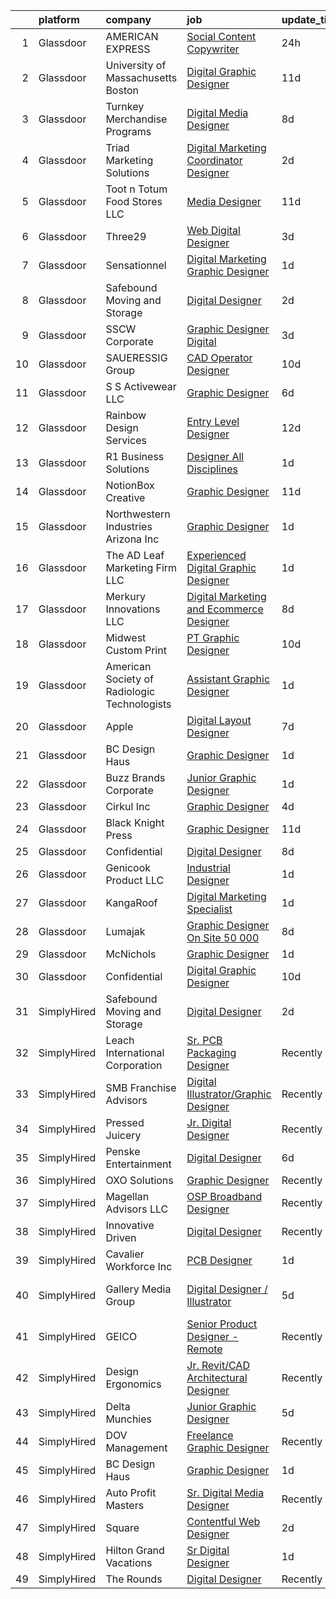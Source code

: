 

|    | platform    | company                                      | job                                                                                                                                                                                                                                                                                                                                                                                                                                                                                                                                                                                                                                                                                                                                                                                                                                                                                                                                                                                                                                                                                                                                                                                                                                                                                                                         | update_time   | location                 |
|---:|:------------|:---------------------------------------------|:----------------------------------------------------------------------------------------------------------------------------------------------------------------------------------------------------------------------------------------------------------------------------------------------------------------------------------------------------------------------------------------------------------------------------------------------------------------------------------------------------------------------------------------------------------------------------------------------------------------------------------------------------------------------------------------------------------------------------------------------------------------------------------------------------------------------------------------------------------------------------------------------------------------------------------------------------------------------------------------------------------------------------------------------------------------------------------------------------------------------------------------------------------------------------------------------------------------------------------------------------------------------------------------------------------------------------|:--------------|:-------------------------|
|  1 | Glassdoor   | AMERICAN EXPRESS                             | [Social Content Copywriter](https://www.glassdoor.com/partner/jobListing.htm?pos=102&ao=1110586&s=58&guid=000001825303cf1fb3d72cd006c76211&src=GD_JOB_AD&t=SR&vt=w&cs=1_635f1ea1&cb=1659250135227&jobListingId=1008039279603&cpc=AE985C7006D9F304&jrtk=3-0-1g99g7jq7j4ik801-1g99g7jqlgrjh800-b439a5a0a894f114--6NYlbfkN0A5nblP0AAnhgopED8_ojjQZxlXcLntPBcvKwP4k1GUfGgSQRbHn3Z5UHu62_hWhZAA9AhIMOCKz-IZdctRK7ApflEziaTjStrRJZfnia4rXtOiAvIgaOkHxcDGlp6o1wtFNdYs_xa4rcpzetMYBYdwTgLwAklLwD2-sE8gLlPo73wiZSFzjU9LQxpWEaqRSz2I9OWtEGh18DuKwdebMEnK7eBK0tc5vQiSyJ1OR7eP8FJv-9_TS7NGMECsD30OvDvvH-OrP384XIyHPJUAm9AlUfyt129G0rHAfMH-piVAVKJvA7AVrgxjwnSq1zEyNzIvywzj9awqGn-bMJ7iMfTCPokWUItNw9TA8zMrjaSqwnif90H-2qXFJVkNnUkofa47Gp1M2KHVpd7PSYv3d1JbEB9ezLmNvCT9abmTxqkHnNqKxLnAAXNfmn820oPWDeA%3D)                                                                                                                                                                                                                                                                                                                                                                                                                                                                                                                               | 24h           | Atlanta, GA              |
|  2 | Glassdoor   | University of Massachusetts Boston           | [Digital Graphic Designer](https://www.glassdoor.com/partner/jobListing.htm?pos=111&ao=1110586&s=58&guid=000001825303cf1fb3d72cd006c76211&src=GD_JOB_AD&t=SR&vt=w&cs=1_6ab7d838&cb=1659250135228&jobListingId=1008014964219&cpc=036CEF58F9688075&jrtk=3-0-1g99g7jq7j4ik801-1g99g7jqlgrjh800-8b70a8eaa31edfc4--6NYlbfkN0BOsTZtD1MWJNjHX2VBq8FLDvIH-gLsnwmSGJ_DSZFcTubVkk3NCLU_h5BDSon7PBwyCKRFQGH0jcz9BkOovZokxfW_6w_PUzd_N3cdy_vH6D0gXp7A1EE9oPRjxmW1gHHjcqERMN1n0c-7BCkBhuywrN6BV9MCDkXvZ1SYgA_Ee25oaeKQntMt7BV1UK-oA1DBCSMK8N3PwedJykkHmtKsNNBf7l8lWmSwhiB7i-1c0tKlDUfEIlKitr_CSyFcS57--LEbzuSqh0_e9TZUAIU_3e2Pq41_YDqf9B-rdyLd8S9-aldmykUYxRNCZWkuDFxZYHBE2cmhLVzjUiA9zCI9xTKAZ1EkRYPIupe913tfPcNp2xBeIR9-gbKBKB-gx-eoZNaXNGSF8jZCMC43dLL23yhgv09pfEW-ZDZuEp6ulsR9_hkHK4MXqewfTJS7UDowkgiopx4K0yNge1xpcYICMHm8mlKPvy9q9GY-ef7QqS4ZGyiSqmTPjUIliKC0HWkPGPX6NYPO87CFSF42O8GO7LHHLO0kRGkltpDlNcBUv-HFVh1zA49M)                                                                                                                                                                                                                                                                                                                                                                                                              | 11d           | Boston, MA               |
|  3 | Glassdoor   | Turnkey Merchandise Programs                 | [Digital Media Designer](https://www.glassdoor.com/partner/jobListing.htm?pos=101&ao=1110586&s=58&guid=000001825303cf1fb3d72cd006c76211&src=GD_JOB_AD&t=SR&vt=w&ea=1&cs=1_73fdc260&cb=1659250135227&jobListingId=1008022860996&cpc=0A5953EA3E9CE03C&jrtk=3-0-1g99g7jq7j4ik801-1g99g7jqlgrjh800-6439fe80ddf9d47f--6NYlbfkN0Dx3r3E47sSe5bB3PIy1uzBZvlB7xy2NhfhZMlxQTsxrEt812ZvUaCFuD04WpiL65QDQe2FaAnWzfZF8bFzOIjC9WOc9ELOjeL3-IasI1GEe6VV7HHzZqX82dTWULsYdvYwvyNjlB9jbKTLOHLStEVBqai3Sa2kJSylAmkkfkK98721Ii7HxS_r7E7gnc1XnYOJDeXXGsvxE83ZbsclK97mSmEuIZ11EWHcwUhNlEFu6WyKgx7a0EddNpXT9aDKpv6yX4t2HI8AjPc46SgVbaaCA6aQQrQHG2hQp3lINwF055cTEufXhBYERnNyWAWC6j0vyvKMhfvpCq8uud4NxR8_Q3M4a6CAfE3TZxVzQPJl8cmnRCk8i5SMYhKF5yjA_NHFX478AkxrsWwk9nDOZnEX2Av1KoZwi06L8wPGYmqhYVAbDJpOfhJkV7Ui-rolW0zWeFhUtm6hwAR5P1I0WU-hW-6-dT1dwk44FGxtT8txpuUoIHAShGBwrDiHa-poCUpMwoSxgmzZiw%3D%3D)                                                                                                                                                                                                                                                                                                                                                                                                                                               | 8d            | Battle Creek, MI         |
|  4 | Glassdoor   | Triad Marketing Solutions                    | [Digital Marketing Coordinator   Designer](https://www.glassdoor.com/partner/jobListing.htm?pos=126&ao=1110586&s=58&guid=000001825303cf1fb3d72cd006c76211&src=GD_JOB_AD&t=SR&vt=w&ea=1&cs=1_2d9107d1&cb=1659250135230&jobListingId=1008035322988&cpc=9DC6E4D8324653EE&jrtk=3-0-1g99g7jq7j4ik801-1g99g7jqlgrjh800-9b05f4972c8e5d4a--6NYlbfkN0Dz-1r3hdUC8sq6z2i05nRExg49KvnbF4tnTOVQUdMF-dqdCeZdyWQiqyxTT0FJPueJwNGnf3CViOyW-v7WUBpa-BixmfPtpXVG9SLBeBvZSQmJz_Jlu4Hj7uX83v9rxnCmrheYSXknNcp2FtXlondD5BIiSEdJhEQZFwO3F7szS00I2vKsuxLFMvngEnUTkqO_JfgCVCAaNjVgQRT0fJSkK8Bkfe0LP7yuMc6xTHtKrzxrnJ0m-xq4WF2pot-EH5Bv_qYpmsRhoQ2uhFgC4l9kod06RYup43EYIum-MdmcHf5M62BqQQnG-xss_7tfqfuUMJNp7FXeD8EiQfMZ1ihCgBtYXv1RQyyWTNb1gN5khxy7zihA40-QpNQAjgAemQYq8V-B2G9fMlxrXkv093O8r385oi85C83W15KA6_WOX37lea_ACxUINRFT6yEyw-GEKvNEzZaykjQLxXQ2nE92svOBaXxTcqi7UmgpVk6q0CtaQdXIb1Mkn_Q9Pb_pxELlyNRtTHKIPcxQAwGwlXAU)                                                                                                                                                                                                                                                                                                                                                                                                                         | 2d            | Michigan                 |
|  5 | Glassdoor   | Toot n Totum Food Stores  LLC                | [Media Designer](https://www.glassdoor.com/partner/jobListing.htm?pos=110&ao=1110586&s=58&guid=000001825303cf1fb3d72cd006c76211&src=GD_JOB_AD&t=SR&vt=w&cs=1_dff16c5e&cb=1659250135228&jobListingId=1008014381399&cpc=DFCAFF9DFE7B86C3&jrtk=3-0-1g99g7jq7j4ik801-1g99g7jqlgrjh800-5bbd51cb50677fce--6NYlbfkN0C-DhQNmwg1Xw21IP8sDOh_3gsjAvXmKCbZ2k6OTTTvybAtb1TJ9W2f9W7oqZKodxTh4QpXHO9uJ-7u6e2sFSQAxRmpCjyGaGtDvfAzGr8OeJiqKZxXNSCIPvzAAT5ZMLCDD9bPs6k7iEO2nJUMJbEJM77ghQjpsQ5st8_cUk545h6DrqFGOeGaUbFvrCaaiLbagUoJbWZWy7C_pXqOdUiP3sD6X6atejcek3Jxx4dKMd-BLJ-Lz6wArcuaYwrfARXgeH7Tirx7BS-Ae6Lgt0rSk1nw90aErnE57RHWuaPjl1aG0pn9LWatvQmNmdvTSVAJYbF3FA7RG5G3eqTxTvKLQg89_LN6RcmIvybcZm6gbtWZZ1w7OAPpHFG8mvnq7IxPQnlGcqmPuOrp0i9fbXuTikKuLMg_3ejvnDxavhXPqFBfoPModLQcqv6RXiUOiqmWSqS_R9jPPR98QT5-4n4X_ABBCoderd49ri1EXxPWF4IXFIpXZXXbSgp1rsU9S7IBGyojCd9TzNgb6R-Qn_dagPjuF1eqU_8%3D)                                                                                                                                                                                                                                                                                                                                                                                                                                          | 11d           | Amarillo, TX             |
|  6 | Glassdoor   | Three29                                      | [Web   Digital Designer](https://www.glassdoor.com/partner/jobListing.htm?pos=116&ao=1110586&s=58&guid=000001825303cf1fb3d72cd006c76211&src=GD_JOB_AD&t=SR&vt=w&ea=1&cs=1_157c654b&cb=1659250135229&jobListingId=1008033183226&cpc=9C4F014304452074&jrtk=3-0-1g99g7jq7j4ik801-1g99g7jqlgrjh800-3471e0fb78ef8fea--6NYlbfkN0BTT1lo8Jwdy_hu5PBsWOg-OgEs4ry3bvHurgSPaoaOHMrQ5kC19dgYOFzcPvQYOKHhp60c6Xch6Gn5kZAuITtITQIiewKyEJTgBxaC2lya7FuisoGkrTfVnRz2GZw7oF528M81WcDSTk1Y7522a9sTlTw_pDm5pQS1FbGfGm2qWUmQCyH2NaVebnnIhkDFCc46XDRfxtz88D3Zt6Z3v1xcl-QuquJJ3RTwvg1mryrVgqF59nEme1N-EvknDQNCQiyNceRRF-sBSg2AJfMPtht8Vlgi9mBOFdYSruclOts6h86vRYVBlpc81_GnNwSS7MinxTB66AJfe128Wp7L5xHHqReoyzGQ9ht6lrTnc58SZAHMRKobcQehk8Gs-n9cPb33C5EjWwv1LwaN9QxD_yA6DS7qqQGmMIfuUTYYzs87RJPQb8R0DA8Akri-1QH4o9vbPbMuKSVDi8e7Wu9btkX0LJlj1QRR2p1Itpkk5R-yqCSEDwWwGjQs6OPeUIztscs%3D)                                                                                                                                                                                                                                                                                                                                                                                                                                                             | 3d            | Roseville, CA            |
|  7 | Glassdoor   | Sensationnel                                 | [Digital Marketing   Graphic Designer](https://www.glassdoor.com/partner/jobListing.htm?pos=108&ao=1110586&s=58&guid=000001825303cf1fb3d72cd006c76211&src=GD_JOB_AD&t=SR&vt=w&ea=1&cs=1_07cbe8bc&cb=1659250135228&jobListingId=1008038113654&cpc=8AC01DCC8FF2DC38&jrtk=3-0-1g99g7jq7j4ik801-1g99g7jqlgrjh800-728507b0cdc7daca--6NYlbfkN0DeXU0vMxLyKhfauY-dgUBa_3v1DHLtGGo4EP_Dl8CiY3vcLdlFpMXdk_FpgfaJ3LGWfW12PAmCACoWRQf8jk-UvWZkhZX7rhwqLSaN4ke0xDCrXiQk3yKf0UnX_GD4B2r6qY_dHLVon-wxOMPAfK0ueIFRnvamyN5CK9i5KWHiFTGPyp0-BFtuh3fWV7khhPLuBwQBsR4noXVcF1w9WzgAVyT8nBIWy9VbpOjHHWVS3qKmOt8oLKXW6CKQAnzZh2DpDQHcVz-werTROkmNUelOEsYeFXEjSjBYJDX90XHVaOzU0YcvLE0yCmlCVpCeRU_8mmCr0iI0rW406rYB6wALE1-Ps5ql03fzOaMaLhfi9TMKGIKeel3IiCgvsVG6P-SLEeVNNTSIKTIeZec3Ixnqptu3foK4MRLsRPVmMI-Y-7ghKg-mA7oPO3RPY-x_n4Bm12HeWMD1GniiKt-FHCl23xO95BvEJ2au7K0zm_y0uAWsDctPeSqMlZYAytXl2YVTtOFTzYEu0Q%3D%3D)                                                                                                                                                                                                                                                                                                                                                                                                                                 | 1d            | Moonachie, NJ            |
|  8 | Glassdoor   | Safebound Moving and Storage                 | [Digital Designer](https://www.glassdoor.com/partner/jobListing.htm?pos=104&ao=1110586&s=58&guid=000001825303cf1fb3d72cd006c76211&src=GD_JOB_AD&t=SR&vt=w&ea=1&cs=1_05fd031e&cb=1659250135227&jobListingId=1008035493161&cpc=7E331B339EFC28D0&jrtk=3-0-1g99g7jq7j4ik801-1g99g7jqlgrjh800-646240ebe664daf1--6NYlbfkN0DsBOlmEAMqZtav1V1WKZO3RUElpafjggtWvxyDQ3xFSifppBEtoJtmbIqPGPGlrU045ft70ThzOzT9Eed_ev5lkyIadjIoHhqXoJVZCR1gpxs9vJr2MRSrrA4YrdmeiqLWW1PCKtNXyRh9XUH7ie2Gm5v-LxEdI64fuAACvqFevaHhXDrh_KKcGOR98V4QRPqRrNmrgKDcpzUvibkdbLuOyGSZG8gIdT4zzfANyn6HaIzodEnzOu8aKwvOdU8_miy3dSHYIiPXCzujUDLu1FQDaDJBkkknIIFIwyaJ_EBymreFoPJdRSP7nejRWn5ufx3XP0HB5fOQQyU-mjgyZ0GIPtMQsEzRoP_c7oEVnHZqYFUHPT7a2Pv5g-0hg-9e5O6gG8_XlR6GeRbpN4w6LPAJObyFYQNumjZbtBjeky7dPhr9oS-5H314BDw4nxdbokqkjUNIe6Ho0DE-8Kw9yjKv51ABrQLRJxRoKci3R-xGYtnoAMaW47PJMqJklWOLj7n35qH01-Y_5g%3D%3D)                                                                                                                                                                                                                                                                                                                                                                                                                                                     | 2d            | West Palm Beach, FL      |
|  9 | Glassdoor   | SSCW Corporate                               | [Graphic Designer   Digital](https://www.glassdoor.com/partner/jobListing.htm?pos=122&ao=1110586&s=58&guid=000001825303cf1fb3d72cd006c76211&src=GD_JOB_AD&t=SR&vt=w&ea=1&cs=1_2bdf5fc7&cb=1659250135230&jobListingId=1008033161758&cpc=BAB9AA3F436D8911&jrtk=3-0-1g99g7jq7j4ik801-1g99g7jqlgrjh800-a2da78c1ba03854d--6NYlbfkN0BEKA6s7_BFpcwG6xnjUHcx8zlMsNYKdBZlzQqxvPFa4QrDVpVebR757hvfWI7GGUbiOmT_-hKZ3KEmY6kdyj4WedXgYIhRU7dgqu2qG2Wkn_kjTDh834iwpDFOaSggDtJhXPppU4WkNcLRKjamo_ahzZRr1Ow4OAeIKb1XS-QwcLWMZ08XtFxsYy_L7nKL_gLLLu9rdTReixphtydX1kfl11llBZppwss1rJ3yRDIXkBmgkVfzmNFKOSt2SjOIllFjib_LgBy_3_9tmSRlRcO5N0KpI2PZRbPh50SGgVU8JCwd5ITQA9FwamrBNbXWxKVWPEW1A4eKTKHth3sDF4VLS6DbN9EsVFs0kCglOP5kJ_FYt4SYkzeBnBPf2zvls-XFg-9R0XhM8ihQsxacj_FVBGj5T0uHyWos4MIxqjEkjbJddXZXdh8v5zfi5YakwWLAX4qC51WDy6x3_9Gg7v5j7-aMN1Iq2MTlhue7Muwaf2fGkETArmyL9CsEqgDJOHQ%3D)                                                                                                                                                                                                                                                                                                                                                                                                                                                         | 3d            | Phoenix, AZ              |
| 10 | Glassdoor   | SAUERESSIG Group                             | [CAD Operator Designer](https://www.glassdoor.com/partner/jobListing.htm?pos=115&ao=1110586&s=58&guid=000001825303cf1fb3d72cd006c76211&src=GD_JOB_AD&t=SR&vt=w&cs=1_a7a4e604&cb=1659250135228&jobListingId=1008017844383&cpc=22ABB673398E21F3&jrtk=3-0-1g99g7jq7j4ik801-1g99g7jqlgrjh800-845832f71c91c355--6NYlbfkN0A-FFjrYb3soGyNQt2RAhuSTdaxDAYxxY3Vcfe1-bdXvbP_zIzaDehkVWTkt9YafNx1OJGYuiOlKROS9bjvLL-MpZKMg86sF0PG3y3iYt8ERC9yOC7s-FeUxMDSL7e0eXhj1kkpMwiNYC2oM9Q14yvyD2gi_IvZkiMKYhBZO64VnqtCu-zV1MvtCZR3cY14lA8IHtczQs-E2CPGztU1_Wixzng-6_NmDZE_b_nd4mlCCV9ooxBjTEh4SiruVQuRBL15yjCrdLKlA0dUnte28bnLD2ZxllxKCDhORJJQSBj4DMg24CFQd6CZJX9HqqGudl1rLiGakcxzTU2zbqdQ2Njwgu3zbd0Dr6WtYKrTGkBltYTBPjg0MEw9VmOFqyvD6luyjZAW_yFBuoxC2V_dkvjZ-NEN_32Aw_eCPr2wsvqRbRbFIGyCJL6Sl-wyVCSEwqp_E7OVZxSkLs55wiZZ8GLR2pUuwRDONrR9DTFp5oJjYnXERfz-fUdfYb9io3FyjJ9tNRuvaEvXtjJkV1OaXoFabKYco5QPs9tVPkd9O53ZA5IK9mucGScoukRMDgR7UjUOhh5PLQqWB99-Yanv9FgUNZdMgHCQXnWK4oUQVLU0CNMsJ3wn6eJhM0gXt87ngqmZZTElmH9UYhS2Vj2ET8PE5OWJKo-AGqI%3D)                                                                                                                                                                                                                                                                                                   | 10d           | Phoenix, AZ              |
| 11 | Glassdoor   | S S Activewear LLC                           | [Graphic Designer](https://www.glassdoor.com/partner/jobListing.htm?pos=114&ao=1110586&s=58&guid=000001825303cf1fb3d72cd006c76211&src=GD_JOB_AD&t=SR&vt=w&cs=1_68fe0019&cb=1659250135228&jobListingId=1008026326842&cpc=FD56AAAF1899B499&jrtk=3-0-1g99g7jq7j4ik801-1g99g7jqlgrjh800-788a0c4640d43608--6NYlbfkN0Ajr136nt6A_LHOZ7dazkZBMRVGXfFx1UH3hXSlGZi78qV2vh4IIPaG56QxCFgA56DAOMr29ZN_i_nXGwgHLlwyA4CYW9HTwGMTG4BrqZLWQ7wDROSvugEh3ataM4H-apcvsc6T0-Chi7nNFnYUuYLYXHVqqySF-kDRO6GKfPandWX3yjV_dI-oa-0EMGibqBkObO6jlMtwjgiP-RFGRomLvggpfyx032tMgozdoen4XnEmJSQngF6j2nVwlEXkh2f4kaVh2yJtctfk5_AjEeheFR8nvqVbuKGgCQugoONQz5wihHnPoTfGMgeu7x80woqNqMg3LsAGTDE9mYzsJwbF4YjLN4EfnN9yKbeHanLHZ-ok_1xeakzcqbLhz_-ICUhznt62ub2OfhqZ93H7qYGBqA1ZQqKztsOEOuRhuS4rM6BE1rPQYtEasgcG95WS0H_wy-CJSsdgV2TiuYHHUlJQ3B3mm30aPFkzivR67jtMRZpagHyTADhbfpyAUZR4EigvU7lE_JUeSW_hNehsWIqwmWKl8IMS4C6Z4MvipmiznrX_yNipt2CEkqb0w9W5hRrcIxhxRylZmvaN27p6xE7zHlZ9f-2UD-3YP-m9TWJxVgPAcxPw8ZUioJ8728m6OhWybSs0sA7NRZ6JP6MJ2cPg74_fEQuF_50PLDnSqCvCw8B_jXhODl6rUGLb9jDpheym08xl687KN4JAxuGIGSjlbT6-ESRHb-K7KjUv9oycWoXgJ3xHvQM8)                                                                                                                                                                                                                      | 6d            | Bolingbrook, IL          |
| 12 | Glassdoor   | Rainbow Design Services                      | [Entry Level Designer](https://www.glassdoor.com/partner/jobListing.htm?pos=119&ao=1110586&s=58&guid=000001825303cf1fb3d72cd006c76211&src=GD_JOB_AD&t=SR&vt=w&ea=1&cs=1_9927b4a7&cb=1659250135229&jobListingId=1008012460554&cpc=9C4F014304452074&jrtk=3-0-1g99g7jq7j4ik801-1g99g7jqlgrjh800-e4652ce4d7bfad4e--6NYlbfkN0BQSMM7msaFaU9vMPLgGAw_IEALGJyAaKZ05XIYikCD_03Xc3YK0ToNVfC5t36OmkgAZ9k3_aWB_3_YWFbb0Vi8c48A5WglN9PQQkXtA9r0DJ3OsP_9Ra9coLLYUqRIiakHnjuqf0Jmb8Ry7Gbl9RFYAIHHY4pccd_ey9LAaZa5SNfIvOQJXQev5jc3UTkLT7TTJIxj66BZQnJrXpRKuJNJGp37TT4d8-UItVQJtV-CaUVthAQnSsBySS3F2kOwr7lfbHmiXrfTYZCykNrpjVfgJp9IDSQJsAewvSMnoJfPdHKmz2ClQLgD5EvsJWg6vm5PF9_s0X0P8q_6hy1ZxUJjN4Cm-11rZuNEibp4WA-cAlVQT_EJ-8g6uNfJyJ6lDBl-VQ3jba9SCBdT4U0x4jS2Eshunl78oySUQ9bgRxtvPOyH6ZJV_nU_KDlu8_t5SowWeNk2aZJI2CuR3K7NBAPRwpjZ6jdQOnoLRwCnPQxBUdZvLhVKbuEGhjQTwh1ThMg%3D)                                                                                                                                                                                                                                                                                                                                                                                                                                                               | 12d           | Louisville, KY           |
| 13 | Glassdoor   | R1 Business Solutions                        | [Designer  All Disciplines](https://www.glassdoor.com/partner/jobListing.htm?pos=107&ao=1110586&s=58&guid=000001825303cf1fb3d72cd006c76211&src=GD_JOB_AD&t=SR&vt=w&ea=1&cs=1_952713b7&cb=1659250135228&jobListingId=1008038461663&cpc=EA19F5B90D514204&jrtk=3-0-1g99g7jq7j4ik801-1g99g7jqlgrjh800-10e08cf20069873a--6NYlbfkN0B5-Qxl97-XxynAdcsI8i3-G0Z_OzUrwD5ubXYBtSmI5j1ez4DPfMUV1ivxjdXvD6OdBj2FSlPSaAmvYgE5Y6pgHNstsC-2zB8Vlsivdje5j_1H9MCn5aDvcUZitp3olteNKFMzwUS9miU39EgF1jiOIyMG7TL3eYeE4uvw2zvWd4NRvwu3TkbnfoQ3f4cvpxcy3Peq5N0akNK-6G1_uRavJ4sjDlua1zBbSAfBtYGr7kYu7g6yIt75WUY9CALx2PVvfBttUbAmFQf9ssgILmybkir3_RpSyie1Eac44ovhNzJCSk33CKfOY7DPeOZbBbtUY1_W4hQ1A82NgScURP71SAdszguOacAfkipuQfsRlIlnzByxCPe5LdPVgL5rdENY_5JHzhtzJG3Nqmi8rGZNv-fNwsu83QSMY4ehuex7vdn4CzGID7KhvXfm5GziYjIKg6nyNnit4MuB60vwdZSys3TZG6yK6SK308MSxK3EjRQ9aHBlmhjh0qzrberNz0w20i_Xy_1UyA%3D%3D)                                                                                                                                                                                                                                                                                                                                                                                                                                            | 1d            | Remote                   |
| 14 | Glassdoor   | NotionBox Creative                           | [Graphic Designer](https://www.glassdoor.com/partner/jobListing.htm?pos=117&ao=1110586&s=58&guid=000001825303cf1fb3d72cd006c76211&src=GD_JOB_AD&t=SR&vt=w&ea=1&cs=1_aa56d0f5&cb=1659250135229&jobListingId=1008014489842&cpc=F4EED0218A761C36&jrtk=3-0-1g99g7jq7j4ik801-1g99g7jqlgrjh800-535a553a4e79b7ba--6NYlbfkN0D5EoDI19pzLD_ZoAvoqM1-O9qeTV9KvYbDAr1-bMzVcQf2IFddxPxdLxvBVV0ACvePHGf0S3krnINwjgkbXaFAV7fJNnYRgXnYg3dyax-oq7AjcZ3ClcPczCynp8y_OTORCp4UwIy-vV7vOjz9kWxa6ZeoE78lsqLTFwqM1KWnR3OuL9QAAetq5WNeYbzdtuN9qZy4NX8uRkfLbVreFIhwORx9r5rjxzoekBqTP44iNykpop17d1xsBTcN7O_ehckXhBB7MeqTOy37E36zj9fCBxbzGW1pYz_L4Y9JLsukzTWLAyULzi5lF78Rt_sMT-000WKPa7AblkirzAuLTE_voJsbZvDiQOZJv-3RIxAb-ZLuFEsj8LthHg_KtoGqnee-BS-aYp4fL6FgGJwGaycr3MfzeqIhORvn3EuZKox0D1HS8MSFJDhNpZGW9umqDOYh4iuRECV7zJJ8QxPtREhYk26u8YDrPQ5HVRp-mPFJJ3ui_KlBxGYq)                                                                                                                                                                                                                                                                                                                                                                                                                                                                                 | 11d           | Tulsa, OK                |
| 15 | Glassdoor   | Northwestern Industries Arizona Inc          | [Graphic Designer](https://www.glassdoor.com/partner/jobListing.htm?pos=121&ao=1110586&s=58&guid=000001825303cf1fb3d72cd006c76211&src=GD_JOB_AD&t=SR&vt=w&ea=1&cs=1_be55af9b&cb=1659250135230&jobListingId=1008038555981&cpc=39721386339D0809&jrtk=3-0-1g99g7jq7j4ik801-1g99g7jqlgrjh800-1fc47d0847d3fb5e--6NYlbfkN0CM5qzwNN5bye7LUKVu6m4x7YjOsngteSwwPVnlSasZt4LxJhp80cn0IiDSO3wZ79PVu_QocIXZ_F0kwBe2RbtiSAKVqE0-8abKvJdCrrGQz-H0R3WtNOD0qUcVixgYAjJTwHUgb25TDAiLtlYCiZxqdnFlF0VrdXgG-Imodtr3YD3gLpx5xc7tcubL1KbFoFS-axvFpoRivgGYIfqdAbk_FeWIs8-oooWHcgEtaEGsE5s82Nlzsg7tvuCwD6P-QSqMSiKn_vlhNrLMfkxJuIOraWxXASdPxfY9xASL9wFMQyC2PLcc48Bb1qizxCHvqsT6OCHG-xZIRVYQ2EX3Deym6pRukUVRyUUgQIdxIrHJYhGLj0wOknz95gOOfXToYgwGMZ6qWtTqkhvXOcORj7m1AobTeFoyPtJbYOg4Fwe-IFcomxa8XWD-TAqsyupudFW647koUW_-7-dE_iFn2eJmwJPrTs6PZbByausH1nfRlbi4SLkYGaI6tte5sQjhTlW2WE-wErUnRQ%3D%3D)                                                                                                                                                                                                                                                                                                                                                                                                                                                     | 1d            | South Gate, CA           |
| 16 | Glassdoor   | The AD Leaf Marketing Firm LLC               | [Experienced Digital Graphic Designer](https://www.glassdoor.com/partner/jobListing.htm?pos=123&ao=1110586&s=58&guid=000001825303cf1fb3d72cd006c76211&src=GD_JOB_AD&t=SR&vt=w&ea=1&cs=1_baa570d3&cb=1659250135230&jobListingId=1008037998044&cpc=6BF42D0955AE9A34&jrtk=3-0-1g99g7jq7j4ik801-1g99g7jqlgrjh800-b324d9e8d7773167--6NYlbfkN0DZZww-p_mr8GWlqIRBY21Wjl_Fk3kglyx5_HcxykVqwaDFSJjVlUl4Zyd35iE6tyhG6DGFRB3pxoq424ARY7ly46ZeMG-yYxthXHpbuf5mBUCr8UwZ0L7ttkYIyR8rCKgrl7PN7QXvi22IK85ReCsrX5peqZazB72dxq3eUoFzSTeI_-6zkGClG_dco54RtcYEdQazZ93h7-7mrkZYt8_8K5LqvpgMOChoWE6DdTtuDPuwQFGdWRbKhQGs6STK0rdZAbp9nl8YY4utexgXfLieKJStfaLY3PmX0cGNdRwoyyPz3oW5EW3e239LEXMY5UZ26vf76EXYHLgq0TNlta9xbUhJU5cDQ8jOs9xo8V8J0kcptT_5avYYT_kcUXKUlVQvPlFjBOMMQ4xGQcTETkEU63PB2jyfLOJM79iYfP59f_wHPgkbvSjZPLffAQeezCwL9RIadHEhhd5EppB1-dmqPnFn3Uy87PGrwoi19wEqKG-RH-CVkwOemJxAOX3t3MMp5p8kjA2PaQ%3D%3D)                                                                                                                                                                                                                                                                                                                                                                                                                                 | 1d            | Melbourne, FL            |
| 17 | Glassdoor   | Merkury Innovations  LLC                     | [Digital Marketing and Ecommerce Designer](https://www.glassdoor.com/partner/jobListing.htm?pos=109&ao=1110586&s=58&guid=000001825303cf1fb3d72cd006c76211&src=GD_JOB_AD&t=SR&vt=w&ea=1&cs=1_b8c992ef&cb=1659250135228&jobListingId=1008022970526&cpc=1641D5D5536C06B6&jrtk=3-0-1g99g7jq7j4ik801-1g99g7jqlgrjh800-1d7fefa7d9d12289--6NYlbfkN0AkPt_zjqtwA4oHEIJRTHkkLQJ8wvqnrVmnDdmwIggcHApE30dOvB2pZ9Hx6FENCw4jRcLtkT-Dqk2T5_ruZItNKpOUU3JVvWU2vdb17QAA2wS3D0JWzctK-iy3cwW-e39t7EfI9rztJ9VvNiP-0FH6-ajpxC31WJC_5sE8QJV605W_5wG3UPXm5u9R3iRf5rEYy2ck6dqyUV6by8lM03Xy1ZzILEtvSivVsb4aVG5XmidHA706KC7OsDl3z7UoJoobchqoT7lS5MH7AyaGiCENsbFsV7upAZ-PPgLD03uPhBvns9NHnuBidbUb17b1Q50qGBMCV18ZB9V9m8H6STQHY4OZu0VatDO-biaw2VTyZ5JsGSOQJItX5MSxQhbYxw64TbaQf0dL0XL03cxrpLcwNs6nBJKNx-KrQindPVMLUcuD7xqAyMT7bDOGzJN2fv59Hvn89KgU2SOpCzntaB4_wHVDg3UfXwLgTP3D0IVrNK35pfpCN0FndgiimhQXlfTpsZKKBPG6a3zwcdNOkDYX)                                                                                                                                                                                                                                                                                                                                                                                                                         | 8d            | New York, NY             |
| 18 | Glassdoor   | Midwest Custom Print                         | [PT Graphic Designer](https://www.glassdoor.com/partner/jobListing.htm?pos=130&ao=1110586&s=58&guid=000001825303cf1fb3d72cd006c76211&src=GD_JOB_AD&t=SR&vt=w&ea=1&cs=1_f3a3be2a&cb=1659250135231&jobListingId=1008017468848&cpc=BA15C3E50D27FFE8&jrtk=3-0-1g99g7jq7j4ik801-1g99g7jqlgrjh800-8da2511ab7fca908--6NYlbfkN0D_KRozbKJx95I3LRYgbj09bqBDFeyQG4s8tCOB31p2DLulsme7CgWcKNEP-yAZ9KOdzgOCsA5jNrlrUlrh6z6XS_tkJMLDpNf8KZZtw_9N9VlW8aXh8A2UTiTw7NZbAV0U3lEFjx6O6Ku_tnfdd1iF8UzHdK6rfkObcvJw49G94cfXjP1wc-iUUIhf4rAPXDMQFpw7NpkQ6Xc6EWLY4mZ_zgPxeeiOVl7En4VrwyMZ0n72PQuQQWK6N9kNJp54q_5LFWtvjMxkDeyj_honOdlTv7_AbCp1WYBPbrUfNF1kq2wOWf-sTO7FBoOE-p5w_2G4eNxORKcAsAkQMQkul_TehVmZORWYJ99uodNuDrdEaaFDGlJO-MfOzVeg3yWBxS0Yg6vW3Q9-GVVWFXvTP9eejWYqt3EnW3PV7wH1TKycna5PCT8PB1-vr7ivV1ocml0Ry3xwKmqwGKrAgjYrn0b0zRc6f0FaTLrAAlkXrKmOlHbd8hJR5Qpe4qBRNUCVsEY%3D)                                                                                                                                                                                                                                                                                                                                                                                                                                                                | 10d           | Chicago, IL              |
| 19 | Glassdoor   | American Society of Radiologic Technologists | [Assistant Graphic Designer](https://www.glassdoor.com/partner/jobListing.htm?pos=124&ao=1110586&s=58&guid=000001825303cf1fb3d72cd006c76211&src=GD_JOB_AD&t=SR&vt=w&ea=1&cs=1_f29ea57c&cb=1659250135230&jobListingId=1008038474749&cpc=F45C15D234B746DE&jrtk=3-0-1g99g7jq7j4ik801-1g99g7jqlgrjh800-012d980538437ee1--6NYlbfkN0DhKnTXE3X-Z3alnuZ5vr5IqMwopOp44gIsw0Xe6fXLvfN89SidQE5316DB79cvKqg2UlBaIYqm1dmbTuYZZWY6SyD2uw-J3Mfbf_9xrF0bJ41w-hYwllZJSLjCNONWLDvLlUrHLkLfXYTNegVxtc3ApqTYU2on3a5R5xmkf1HnWIYAwhu7Fi_jPt1oMw8QMn-nNjA65k1GljfRWwuP15dW_NiTe67sExV7S9g242gNBmzycnZqO_zsqzleFHUQTZnuNAzS4qa96R6WZGf_Tm-qxc87lBnJdOB8cg1s6HqrOn98v7SSvZgoPnWUi84B353lMVsaZJoAQWTSpYKSe_aMgWefLk59PeDp_m4Zv9v_p0STgayfI-xRIUhNrt7I1EtVS_etESTqVBoL3YD6MaNtmh-2D-po_7GU899jUabPgQ7yETPLmC2L5SNf49O_fbohOjy6lNmrQ_981ooE2ufFibaJp3gFMX3kd2Zyx2u0bfwAvuBxDPMxZs_MBUBJWeA%3D)                                                                                                                                                                                                                                                                                                                                                                                                                                                         | 1d            | Albuquerque, NM          |
| 20 | Glassdoor   | Apple                                        | [Digital Layout Designer](https://www.glassdoor.com/partner/jobListing.htm?pos=118&ao=1110586&s=58&guid=000001825303cf1fb3d72cd006c76211&src=GD_JOB_AD&t=SR&vt=w&cs=1_97350746&cb=1659250135229&jobListingId=1008024922097&cpc=654405A9B1E0A9F5&jrtk=3-0-1g99g7jq7j4ik801-1g99g7jqlgrjh800-424390e584b2d53e--6NYlbfkN0BvKrLyj5gPmtZO9T8euul8TCxuuKNOtzRJOomxnwSEodTz2Bc-sPZlSXfvz6ygy0vCs2L9kcMpn2yyBntoSJ2AWeh0iqo3pEln1B96TiCk1C3Px4u08PU52jUMAuaibMmO7ZyNroSZUqrXG_k6Rpel_4jMZN7AmipAB6j6vaMbfFnmGsjQQuk-rgU2jWA7RVfW9_PwJycejeG9AAL2Kll_r8-aFuzgfRGC8C0qeZMtF45BkVCcOXjpuovk1V-H33sCkoT3297xdZu8U7l8AYnt0r0L6n3_9Y6le5EqN2fXV1NZ459EotWaS2J4lwtPRlKahM5mWHtlBq2MMSCsg9VA8YSMKAKtLZe9tZup5Lo6iZ58K3W792IaqCFy9SLpD__YNLAemx-0hXNnKrJgQKKIoBEulBTHkeOhj6ZC--UwtL06r766Mpu7I-_t8hPo66Mc3rU6uX3k0fuPo4w6ue4dKJ0XTkylSioy008hwioQj3aGHPb8pGAS2RXTHXPYu2z3ZFePtMWKpEk-_5k1ZSu3f5hu_CY1ePdp-di5T5-W61JAZuJt_ah-yhhquKqI1Rbe7UoQHUCeBNbL3o4p288qjQtXvjrVOz1tDIHchjclpF3g_H-bSbsToBXymye5ciSwhMIRFT2MPZvOmtOMYaMK3Q6BHn1rDEX1oNrRFc3FbGH4mbrBQ4pY6Q7QDV6I7r6Sl8osmN_jh4CQzrPU3FQSAW_MjMRSl_NUfUWjZVUYC2QKBdPk1qaD9_kW7gMLgGbUFcH1lyiaXtHOHLO6Sl-1KRBYkrTkbIjL_IRsnU9ePtz1515h5e2IsK0d-LnteIAKfhziRFnhEkOqFbtdW2pmV3wbFElO5ql37Dy7fqzADQwGDprnLmZGakYijlcN0qwh3F91v4RPNZLN4Te7Uw5pp4VCVVoXIpYs6wLUAWLHWGZgL43NlEFHipf0zjYEi4E%3D) | 7d            | Austin, TX               |
| 21 | Glassdoor   | BC Design Haus                               | [Graphic Designer](https://www.glassdoor.com/partner/jobListing.htm?pos=103&ao=1110586&s=58&guid=000001825303cf1fb3d72cd006c76211&src=GD_JOB_AD&t=SR&vt=w&ea=1&cs=1_19fb8f49&cb=1659250135227&jobListingId=1008038061302&cpc=39721386339D0809&jrtk=3-0-1g99g7jq7j4ik801-1g99g7jqlgrjh800-d21a45d17121feb2--6NYlbfkN0CZLRy9RSQQl7XyOs6VBwKGPzMzC8mAWnzzCgLN4sBIgGwCfAfkUK44klGBNfu4s_kPuQEfu6jHQ_X3H-mdQ6h7ky4ez6l0xOz8rfCYyVw9wgmWDfaWZ7AFDAvh185VllZB3jTm5PQLEWzrvWBhPiOTYnMP7U8xU1AII9bFRBssk8r4JW9ZfjFvp4tAon57uqrYfyk00mVCOWFPap0M62iDeb3U2BNcRqtlLazh-Le1suEhKbMAOsK0WMIL6K7j7P-8B5-B-z1yyP_pvZNEnoprUrvjpHNK4rtwYtupTt3fySVxm_CDYjtpkkLgFEDU53v3u1eEa_UYqV_ttmScMZgtfhE7B_ZebahNzPaToOWLIfu0ebmq0i_ZUVHmiahrNGaY6yznIlONIK9ukqscTV14D2iphuMuhyLcGdGMMp6jkKvmv7WsFjmH7G3oI31hRdX1tBpevWRYmMpbSuBN8vjec-P-JxLkJbELq2IhKtGkHT9oZeIliSKLkFbjNRP4z94%3D)                                                                                                                                                                                                                                                                                                                                                                                                                                                                   | 1d            | Remote                   |
| 22 | Glassdoor   | Buzz Brands   Corporate                      | [Junior Graphic Designer](https://www.glassdoor.com/partner/jobListing.htm?pos=105&ao=1110586&s=58&guid=000001825303cf1fb3d72cd006c76211&src=GD_JOB_AD&t=SR&vt=w&ea=1&cs=1_0a6169c0&cb=1659250135227&jobListingId=1008038403795&cpc=B05B6D422C45E27E&jrtk=3-0-1g99g7jq7j4ik801-1g99g7jqlgrjh800-bbc80369bec86541--6NYlbfkN0CUB8C6Zrt72U8biIQQfEaXDH37uDeO0jB_BBUgr-W5pI5e5ZBMQb1J2hHecl635HwL2PwIvcdvBXPQLefrMlYVGeVJRs6b-cs3yXkgeGT5p6_OqiY-bBOxVKInDCAvOQP9N6bDVhoU533FIcvyC5ExdywfYS3gWfm0NY0XLRnHHK3kJgy38zjaHVgBjyX9bf72b1vHwN7nv9Tvw1SSNhdFrRlBqNMxjco5kYWcMr93Q5S7nTvyB5jXzQZ4SpJlJDCQ-85AcOjhuJZ1ZAyIIjeiJP3QiWArnmRcXTKTCyHrJnk4y8gcj8wkQ9-Nbv8bcd_aZS_tkxexGeklzJCCYW33UyZS2I1zJ9Bp95C98a4GUoiCk4OvONu1Or-jdtwkBu9LM4dwjN5_V_2c7OdtDe44f_vBbmYxmxD2x6EUlqzqNoLOPAPVRT1MwcTnL3P9y5QA6g1Dxpzrp0ULZET9BLNSJLLvznRhAHsS7Rl-rhVXgkWoC9dXAYLW)                                                                                                                                                                                                                                                                                                                                                                                                                                                                          | 1d            | Virginia Beach, VA       |
| 23 | Glassdoor   | Cirkul  Inc                                  | [Graphic Designer](https://www.glassdoor.com/partner/jobListing.htm?pos=127&ao=1110586&s=58&guid=000001825303cf1fb3d72cd006c76211&src=GD_JOB_AD&t=SR&vt=w&ea=1&cs=1_8c26fb3e&cb=1659250135230&jobListingId=1008030706022&cpc=48B9F4758953335C&jrtk=3-0-1g99g7jq7j4ik801-1g99g7jqlgrjh800-88b59fb4c980358d--6NYlbfkN0DMiFM2DFaCxWVgUXAQeV1PT-6RmaTIEUC9UBgdAka0fVNoudSQ7Q9QjY90NfnI-og8anr1gKQ0_IzzaRVpQTqJfO0CkkVwP9LPGF-Fyach_elNXZnGYFd-5a9h5alEnRE8jQ_6wmkZD1buMX2mnVZSsosEB-LDAF1-02RTC3IHJrNm-q2hLDY2-Ve-RlGnh1HRa1ifZW7TbwWLAbpDJfUWFIpIN-28BGxLpMWoq1owNEq-fEz7arjI5gzV6RwH1h-W8UrnXC1wdTt8hj5NCYxSR3XlbsEK0rFy44rSqBakfN6C-FQTfW3PB54uhgQYc-Ylnjhop4DqF4C2y-veLaYHU0_oGDVg4xwL2gyQg_DrfvOM64yuKFObfGffVaQ8hCMTNbjaF7uL-mcrpEUw8fXKJE3Ql-I3_75gITMra6FvBrRTloGzNAW3iYV1WxkNNMvkicRMv32HPfSH1nUkeFzSgPTujp8b8HvBmyYCf3Sif2IlqsGmVziR0RaKyQ6bggg%3D)                                                                                                                                                                                                                                                                                                                                                                                                                                                                   | 4d            | Tampa, FL                |
| 24 | Glassdoor   | Black Knight Press                           | [Graphic Designer](https://www.glassdoor.com/partner/jobListing.htm?pos=125&ao=1110586&s=58&guid=000001825303cf1fb3d72cd006c76211&src=GD_JOB_AD&t=SR&vt=w&ea=1&cs=1_4f1289fc&cb=1659250135230&jobListingId=1008015008184&cpc=AF770993EC679D41&jrtk=3-0-1g99g7jq7j4ik801-1g99g7jqlgrjh800-caa53f0d8231535a--6NYlbfkN0Bf0ZyElH58HQJkPOZociBaMfq3gMyhBi_bc2E-7RcHgLSkSr9yhKH9iqHwsxHZ9l0xXhwA1WiOGcWffxDMSWJTw0JzX_6yQuwUthsrMJs1kah73ZIpf9MtJkM8V9Y4ObPLl2akNa06hZrbY8ot-6DW8eZbTcOaF6BjK6aRzjB3edA6N9QXivZjOZB9TzRr9MfKBK0gW8UD0kXj8A1Zs1VzC3gUFo4j0OmoEGEjU2701VgkU-q-f9tBUgPnQYe1RzdhegixuT_X3lPV7s8Xjv8g08hNnuijo9t60Exk-yy0GaUDDhhE7iZvbyw9BNYc8dDz0FqvvZ3qiPcZgdOnIxh9EXYczoGUoQDS7DT7WKKoB5AD-_3Ey_Te4mqS0XV8l5kXR3ZsYp1QoOVApaIMUMeBtm-KIe73MTc6T-kM8llO-6bRoKQckC6rY-RdoMZnhhDQzpJxWElRjKcoex1eRWizxu4ozmRsXakKZYDGncdChsifPj1dHd7l)                                                                                                                                                                                                                                                                                                                                                                                                                                                                                 | 11d           | Collierville, TN         |
| 25 | Glassdoor   | Confidential                                 | [Digital Designer](https://www.glassdoor.com/partner/jobListing.htm?pos=106&ao=1110586&s=58&guid=000001825303cf1fb3d72cd006c76211&src=GD_JOB_AD&t=SR&vt=w&ea=1&cs=1_0d8bab04&cb=1659250135228&jobListingId=1008022191061&cpc=07D58528F3898F33&jrtk=3-0-1g99g7jq7j4ik801-1g99g7jqlgrjh800-a84466475f04a781--6NYlbfkN0ArY1wOoFoHiH0cZXue84_eRLMC6S8g2ZxsmsaniHvI28aS3Hu4xHe2h8lCfWt9d5FfzYXOYzW4hTg3hdQkFMEvEzA8tml44ubBdrGLGttx6duSn_yMbaEFCMKK5Tx2xqPCqhWw0U8eTYhRevnpIlW70dQ98I-qu_33e2tXY1fTKpRHT7O67qbdm9TudqcLitp4BxxaCWCoZuiYr0208tNO3qoH2pNix95bH6LfohXpABiOiEEWUQDX8ax345-LstvrrMBVA-EIbKoRQPigatBZagvlKpawg4K3LBa0JT9Q4hP-I1AMtmcDvt7yXMYHWAZumrC5kwsgonPACUhBkhUFsUXdN4RNNDuEcUqMoRmUFeRO9633oKvWMm5uLVnjQguFGnGpB2euxXrT-fqLNqW8q9rJt8Yqgm3QJ9Q0UcBuYSMPKuvZ9UGJdgvczeHxobusDYgdfIT664dGSLs2jtQ0mpnABZTInHT39EWSO4p8aUjGYW7RrQPbs_AVnMf_s3g%3D)                                                                                                                                                                                                                                                                                                                                                                                                                                                                   | 8d            | Newark, DE               |
| 26 | Glassdoor   | Genicook Product LLC                         | [Industrial Designer](https://www.glassdoor.com/partner/jobListing.htm?pos=112&ao=1110586&s=58&guid=000001825303cf1fb3d72cd006c76211&src=GD_JOB_AD&t=SR&vt=w&ea=1&cs=1_738111d4&cb=1659250135228&jobListingId=1008038311366&cpc=AF8BC9077DDDE68D&jrtk=3-0-1g99g7jq7j4ik801-1g99g7jqlgrjh800-efad32fe932312ec--6NYlbfkN0AS3oPsAAmCngCu4U51_2RxXyfS7TdWOFtWPOafNW52I1dNdvLakPxsHP7w8dFjnN4LnmX6OzEFzkpfvg_nYxTL74iDuMWSS6bRj5T7hRa80qfyZN0mIYMxwx0LJ9bI6QdEkZb93zqmcMCqkUGorRPBWvLMjbO6-TRRz8Mb8GzDOHjJL39nUGyss-h5zYs5VJ88IiaInns0Mk5VKmndcJFp3tstvyALzKlDF55ZB9LDUg8Wv7jovVYFxqX0ofzuRIYrB_J_Aa_q0FJ_iNNqOEt55Mm4pcBdEvhRyG4ciG8mKWm4RFhqc8tm8TT21cl5l6EXdETqjb7m0-YwYoR6nEmcO-U356wa9hVJORPMH0zXC5Vdx266P4MymRJLJ7az4CF6jI6h_NmBn1oKGWSKiaRA4Wl9oMWgv5nFEnWndjxtHBj6RazUVSHSHbyCWIadxeux-eB7WC1vgL4JPt_o4QeMQOfGW6y3Csr2Kv_o1iHW5e65XBZi8Maxulj58wwDIqnzn3ojhOfT0w%3D%3D)                                                                                                                                                                                                                                                                                                                                                                                                                                                  | 1d            | Garland, TX              |
| 27 | Glassdoor   | KangaRoof                                    | [Digital Marketing Specialist](https://www.glassdoor.com/partner/jobListing.htm?pos=113&ao=1110586&s=58&guid=000001825303cf1fb3d72cd006c76211&src=GD_JOB_AD&t=SR&vt=w&ea=1&cs=1_05bd25e2&cb=1659250135229&jobListingId=1008037796583&cpc=40021B6B9FB64F38&jrtk=3-0-1g99g7jq7j4ik801-1g99g7jqlgrjh800-191c9d15475d5df2--6NYlbfkN0AuAjYKnBHsdkcMxrD7ZJITXxV72vImVt5xOyKRJQecNDOp7dWuUQMQMoRBYOJLI6AlUzlewwqanqsCu1KVFgcdPtLIZp7NP4JGw-Pi61_-LnPVDszbQbjxmuj6c5t7ljQpmsY2RnTrT32gDl1VlevCITGa0w_QyDOmswFFDwj_pYRVe-I9G0dHJBiK-6JYNqstQY4rG7ob9WNU7JQDgB4KdKlKvbbPi6m8eVLVUg6ALczcG9Vx3lXfwtdVyHsHo3uoXXaHr_0IuVFFHrIfI1MWyNv7R2CPQy9rXtn5mfcd27OrsX8U4Xur2nZ50UBp5EYkwdhG1SwwA3Sy65Tz1nNILTMRSLYYGza0RIs5XJuWNR_m-pIsfcn22gjb-vQ9w9ksx-ClBu-yus8HH8NZidE2j4jmxo_hrTxM4c357sgygG49NEISoyURbU1t_jkbJKEIoce9KjS-Xhn88ourlUrHo5DrKFR3rcwEU5i_lCpko7CGpFE8mUNnsobEF4VmcZ3gAE4COiaq_g%3D%3D)                                                                                                                                                                                                                                                                                                                                                                                                                                         | 1d            | Round Rock, TX           |
| 28 | Glassdoor   | Lumajak                                      | [Graphic Designer  On Site     50 000 ](https://www.glassdoor.com/partner/jobListing.htm?pos=129&ao=1110586&s=58&guid=000001825303cf1fb3d72cd006c76211&src=GD_JOB_AD&t=SR&vt=w&ea=1&cs=1_45f752f1&cb=1659250135230&jobListingId=1008023093066&cpc=AF770993EC679D41&jrtk=3-0-1g99g7jq7j4ik801-1g99g7jqlgrjh800-c1bee7c6e71f1d67--6NYlbfkN0Bzkuy17zoNwKMVjyusHhR7JNYo3SmelKzW8jp1Pa4Tk0S1mKZ-8FqdgNoVRn-JpLDLTRrq0dkJ3Ok4TnQ627Cnz1-HDUXegZ7ozdz-r2g8ufZHHSumg7yEKrIbc7vsxMDPn_d0Cu1OHfI1lou_v-b1fl3rTl5Z4osK2ecxlIs25RC2i-5mvpErFCzG1zOBOy0OKbKBTa041CWDkTJ-IlE4u8f7r6zTuC_EyJwo_u1_BunP87Qbievj4uVzuYt2wbxH7vExhRKiI9oWGe4RZkp1mKW7P50WzHIzrfZKnv4ZymPNPH64Etj1-q1wxRpB7dqJuGhbBOLxMF7WPg9Pl8K0yrsSQYTDlFChMtIh8A3GT0sdQcH_dnurFWF05DvUJt3YJGBCesgXWui68dwro4wreT04d_06unRzcSIOXBn2trBBXzG8xYPKaG2qdgxm3IQSMGuVXIzuo68cNyfLMIyzVRrQ4A9PHbrWfMKEMRkL8yxh29SHSXFQVLIYrgBfh5j2ZzkTsqidFw%3D%3D)                                                                                                                                                                                                                                                                                                                                                                                                                                | 8d            | Carrollton, TX           |
| 29 | Glassdoor   | McNichols                                    | [Graphic Designer](https://www.glassdoor.com/partner/jobListing.htm?pos=128&ao=1110586&s=58&guid=000001825303cf1fb3d72cd006c76211&src=GD_JOB_AD&t=SR&vt=w&ea=1&cs=1_4fb869c4&cb=1659250135230&jobListingId=1008038292207&cpc=ACAF1607C5C1E404&jrtk=3-0-1g99g7jq7j4ik801-1g99g7jqlgrjh800-dfdab9b7b365d2e9--6NYlbfkN0AsgnEkL0I5L9legj7jfCIsmU8vquFavZFUBgpQkhvmV0vZGlFl_VKPxMxZHPmEyeHIyfN76WrN6pKIsIvQ-yLEYiLoWGMyNVuu6-SxvTHByj0bz4Af06FThhQBwI6w5Mi0hgfrs4H25wGEtQGKvLLYEB2-CR52862T4xsoZ5062g5mMtgu8V_XSPwxhUjH1IbvPTcGiPUsF_vT_Nm-ilsNnEk1P82M7i3IksuhhQmibSSKeV0KOm_Uxeyu8h6aL4x5DoxYk-E4RVstqOj-9nHl9ZyvXToma1u_j3behMlO5__ajTkBz6JFFC-jTtXkdCeVHBzow0jctNFboWoDpqvMnqWhU5AK3LzHm_FCA4Gsdaab1Ri5ih2NJ9XrrSdZrdN0KYxdZviU0ihUkWpwvCWoqE2meoo8M-RiVv-1gUtcyXpD_amcKv90Ihf_S7uAfHvB7YJIm9SVkDnBfdGB7wblbB3zMX1GvAdnUNRMo01IhpPqugrssiZ674F62D8lhjBSy8UxUygwRA%3D%3D)                                                                                                                                                                                                                                                                                                                                                                                                                                                     | 1d            | Tampa, FL                |
| 30 | Glassdoor   | Confidential                                 | [Digital Graphic Designer](https://www.glassdoor.com/partner/jobListing.htm?pos=120&ao=1110586&s=58&guid=000001825303cf1fb3d72cd006c76211&src=GD_JOB_AD&t=SR&vt=w&ea=1&cs=1_ca254a9d&cb=1659250135229&jobListingId=1008016999761&cpc=D2F1DE17EE1F43B9&jrtk=3-0-1g99g7jq7j4ik801-1g99g7jqlgrjh800-690415afa9cb6ac7--6NYlbfkN0ALlVE48MWrgt2d0mHJVX740zmIEL60xmbxF1imK6ySVBeWaqioyY8VQn1tb9SznQIB3UNan0uRPkJ03y8An8pfUNC1FRjLtcR1C6JjjxFUftMZBiDZETwIOGTtIPBJRtZ_rg1ldTdGYHurgvaaaDU-15mGd3qwdf2tVbL_Cl7HZUrUz-Ezb8ouRnkuwSl1d7V019oiwIftRw-tzeN4FPBrKwBuZ7a7_9iGe1AX4g0a4Xuzcmx-S7zWcqTQB1tDx4JwcWWaJT4_9vRlmPSAt3xcJFw9Pj0HcZMxIV3eaRvPybieZUZw8ynAYCMASUQ_DhxUStAgHpYv823HiJ1mTmFQsKRoSfkD6zWoMmz7t4IeY8lRBBcTxmpWZml4Ut9eXN3cxyJBcRDuNXYOmTm6UKLJ2oA5C2ipQ-n4AyfpFnF83UgFAVgoEdFq1FfKBw-9_rcTZ-MgMwpbzG1C6VsKcZMH1GsQtsRxaPmPxKhi3HPda-HDwXmvfS0HCYtlAl_QAJODCuAsSXepnA%3D%3D)                                                                                                                                                                                                                                                                                                                                                                                                                                             | 10d           | Fairfax, VA              |
| 31 | SimplyHired | Safebound Moving and Storage                 | [Digital Designer](https://www.simplyhired.com/job/jLQla1Sf-5v0Y3hOYm5b0uh16seBNO9xS7QgGPVX9SS0ZfXoDtXZcA?q=digital+designer)                                                                                                                                                                                                                                                                                                                                                                                                                                                                                                                                                                                                                                                                                                                                                                                                                                                                                                                                                                                                                                                                                                                                                                                               | 2d            | West Palm Beach, FL      |
| 32 | SimplyHired | Leach International Corporation              | [Sr. PCB Packaging Designer](https://www.simplyhired.com/job/CY_L3ifU6jHJIruCEt2By_gDJBLASOEM4rp4V4wOYWCvOYRfJANygg?q=digital+designer)                                                                                                                                                                                                                                                                                                                                                                                                                                                                                                                                                                                                                                                                                                                                                                                                                                                                                                                                                                                                                                                                                                                                                                                     | Recently      | Buena Park, CA           |
| 33 | SimplyHired | SMB Franchise Advisors                       | [Digital Illustrator/Graphic Designer](https://www.simplyhired.com/job/8losub6_ILil13F0GnS6wgsyADSZ3qbqZG9ugB3tD5jYP4yUi78zsA?q=digital+designer)                                                                                                                                                                                                                                                                                                                                                                                                                                                                                                                                                                                                                                                                                                                                                                                                                                                                                                                                                                                                                                                                                                                                                                           | Recently      | Remote                   |
| 34 | SimplyHired | Pressed Juicery                              | [Jr. Digital Designer](https://www.simplyhired.com/job/rY_R7aQaBTdNlz9h0g6csbRyfBrYrnvHGvFC---KViX3ancCWMsMJQ?q=digital+designer)                                                                                                                                                                                                                                                                                                                                                                                                                                                                                                                                                                                                                                                                                                                                                                                                                                                                                                                                                                                                                                                                                                                                                                                           | Recently      | Los Angeles, CA          |
| 35 | SimplyHired | Penske Entertainment                         | [Digital Designer](https://www.simplyhired.com/job/T5RJkcvUFPkaai9xZRSGlGov2JrF7Z8DqrgLhSQSdrS_gtRXgQzx_Q?q=digital+designer)                                                                                                                                                                                                                                                                                                                                                                                                                                                                                                                                                                                                                                                                                                                                                                                                                                                                                                                                                                                                                                                                                                                                                                                               | 6d            | Indianapolis, IN         |
| 36 | SimplyHired | OXO Solutions                                | [Graphic Designer](https://www.simplyhired.com/job/BXUyWLRJM5GqlXxmpwBw-g_A_qs7M6-f7IDZTvQqqHxFROKtKw3p1Q?q=digital+designer)                                                                                                                                                                                                                                                                                                                                                                                                                                                                                                                                                                                                                                                                                                                                                                                                                                                                                                                                                                                                                                                                                                                                                                                               | Recently      | Adobe, AZ                |
| 37 | SimplyHired | Magellan Advisors LLC                        | [OSP Broadband Designer](https://www.simplyhired.com/job/ciuxo51gbko7GffD52DKo4UpAg6AQGeZqyURjzVjvA0YPEL1oa4Oqg?q=digital+designer)                                                                                                                                                                                                                                                                                                                                                                                                                                                                                                                                                                                                                                                                                                                                                                                                                                                                                                                                                                                                                                                                                                                                                                                         | Recently      | Kansas City, MO          |
| 38 | SimplyHired | Innovative Driven                            | [Digital Designer](https://www.simplyhired.com/job/opis3TNDEL0Malz055MzlpQ2xkpgZmY5zv0TrlpT2jOwkeUvFA0wFw?q=digital+designer)                                                                                                                                                                                                                                                                                                                                                                                                                                                                                                                                                                                                                                                                                                                                                                                                                                                                                                                                                                                                                                                                                                                                                                                               | Recently      | New York, NY             |
| 39 | SimplyHired | Cavalier Workforce Inc                       | [PCB Designer](https://www.simplyhired.com/job/z4l__rlSLF0yNfRfDkwWpcospYusVXrRRUeUDkvRYyEP5ec2yo5UGg?q=digital+designer)                                                                                                                                                                                                                                                                                                                                                                                                                                                                                                                                                                                                                                                                                                                                                                                                                                                                                                                                                                                                                                                                                                                                                                                                   | 1d            | Remote                   |
| 40 | SimplyHired | Gallery Media Group                          | [Digital Designer / Illustrator](https://www.simplyhired.com/job/8rv7l40moPtc0OWGLKtLaKHgWYPN2BTm1h1yTA4F8l2RI0PAe59bHQ?q=digital+designer)                                                                                                                                                                                                                                                                                                                                                                                                                                                                                                                                                                                                                                                                                                                                                                                                                                                                                                                                                                                                                                                                                                                                                                                 | 5d            | New York, NY +1 location |
| 41 | SimplyHired | GEICO                                        | [Senior Product Designer - Remote](https://www.simplyhired.com/job/ln3sud8aZd5sLYh7KD6CsvNqb5UO84vfiWg14cWgaPWEKoWKejzmPA?q=digital+designer)                                                                                                                                                                                                                                                                                                                                                                                                                                                                                                                                                                                                                                                                                                                                                                                                                                                                                                                                                                                                                                                                                                                                                                               | Recently      | Chevy Chase, MD          |
| 42 | SimplyHired | Design Ergonomics                            | [Jr. Revit/CAD Architectural Designer](https://www.simplyhired.com/job/vALSwbc074iJ6CuqZVpoNo7oxSbm0chbGHQEoIWHTRW4m4zjbnB2iA?q=digital+designer)                                                                                                                                                                                                                                                                                                                                                                                                                                                                                                                                                                                                                                                                                                                                                                                                                                                                                                                                                                                                                                                                                                                                                                           | Recently      | Fall River, MA           |
| 43 | SimplyHired | Delta Munchies                               | [Junior Graphic Designer](https://www.simplyhired.com/job/7Hr6yBQTo7lUYs6A_rszhSndLuecPg_O8j-9EUK7Z9OLVLQX_Q4skA?q=digital+designer)                                                                                                                                                                                                                                                                                                                                                                                                                                                                                                                                                                                                                                                                                                                                                                                                                                                                                                                                                                                                                                                                                                                                                                                        | 5d            | Remote                   |
| 44 | SimplyHired | DOV Management                               | [Freelance Graphic Designer](https://www.simplyhired.com/job/RvKGVsfe1Isf9oLE0Pz8M-KNbWFwbZ5_5pk-4L4hFMgEOmlnAsghWA?q=digital+designer)                                                                                                                                                                                                                                                                                                                                                                                                                                                                                                                                                                                                                                                                                                                                                                                                                                                                                                                                                                                                                                                                                                                                                                                     | Recently      | Remote                   |
| 45 | SimplyHired | BC Design Haus                               | [Graphic Designer](https://www.simplyhired.com/job/q56J1mQmD06avofMkSq3eUgX-e2ZH7UsTVlCXdro5T0Qxdl9uWKczg?q=digital+designer)                                                                                                                                                                                                                                                                                                                                                                                                                                                                                                                                                                                                                                                                                                                                                                                                                                                                                                                                                                                                                                                                                                                                                                                               | 1d            | Remote                   |
| 46 | SimplyHired | Auto Profit Masters                          | [Sr. Digital Media Designer](https://www.simplyhired.com/job/9UQfh1p558RdO_uM8_28SHexgv17MFg5hNd5cEXFB4KD3ECcbjCoGQ?q=digital+designer)                                                                                                                                                                                                                                                                                                                                                                                                                                                                                                                                                                                                                                                                                                                                                                                                                                                                                                                                                                                                                                                                                                                                                                                     | Recently      | Littleton, CO            |
| 47 | SimplyHired | Square                                       | [Contentful Web Designer](https://www.simplyhired.com/job/TMduDZwwJYeoG19l65lZZEP78rQjGreDFGyx-T5285bO2RD05m5Q3A?q=digital+designer)                                                                                                                                                                                                                                                                                                                                                                                                                                                                                                                                                                                                                                                                                                                                                                                                                                                                                                                                                                                                                                                                                                                                                                                        | 2d            | Remote                   |
| 48 | SimplyHired | Hilton Grand Vacations                       | [Sr Digital Designer](https://www.simplyhired.com/job/YzRxWtyPu4UtwYE68XnIgN0rkBWY-5PAIgvoaxsd2OQ-V--l25_1pA?q=digital+designer)                                                                                                                                                                                                                                                                                                                                                                                                                                                                                                                                                                                                                                                                                                                                                                                                                                                                                                                                                                                                                                                                                                                                                                                            | 1d            | Orlando, FL              |
| 49 | SimplyHired | The Rounds                                   | [Digital Designer](https://www.simplyhired.com/job/yK0bMlS_4jGSDlP-IU35S375anKPx-2VbQ-O-EGRLzA5F-iPc3w0Ng?q=digital+designer)                                                                                                                                                                                                                                                                                                                                                                                                                                                                                                                                                                                                                                                                                                                                                                                                                                                                                                                                                                                                                                                                                                                                                                                               | Recently      | Remote                   |